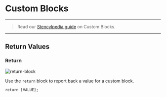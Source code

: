 # Custom Blocks

***

> Read our [Stencylpedia guide](http://www.stencyl.com/help/view/creating-custom-blocks/) on Custom Blocks.

***

## Return Values

### Return

![return-block](http://static.stencyl.com/pedia2/block-images/11%20-%20Custom/0%20-%20Custom/return.png)

Use the `return` block to report back a value for a custom block.

```
return [VALUE];
```

